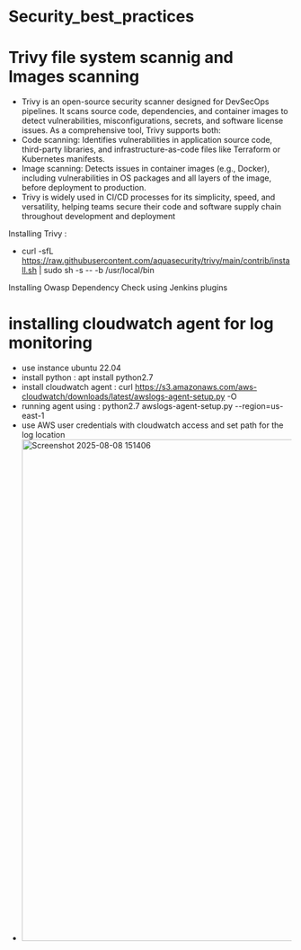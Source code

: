 # Security_best_practices

# Trivy file system scannig and Images scanning 

- Trivy is an open-source security scanner designed for DevSecOps pipelines. It scans source code, dependencies, and container images to detect vulnerabilities, misconfigurations, secrets, and software license issues. As a comprehensive tool, Trivy supports both:
- Code scanning: Identifies vulnerabilities in application source code, third-party libraries, and infrastructure-as-code files like Terraform or Kubernetes manifests.
- Image scanning: Detects issues in container images (e.g., Docker), including vulnerabilities in OS packages and all layers of the image, before deployment to production.
- Trivy is widely used in CI/CD processes for its simplicity, speed, and versatility, helping teams secure their code and software supply chain throughout development and deployment

Installing Trivy :
- curl -sfL https://raw.githubusercontent.com/aquasecurity/trivy/main/contrib/install.sh | sudo sh -s -- -b /usr/local/bin

Installing Owasp Dependency Check using Jenkins plugins

# installing cloudwatch agent for log monitoring 
- use instance ubuntu 22.04
- install python : apt install python2.7
- install cloudwatch agent : curl https://s3.amazonaws.com/aws-cloudwatch/downloads/latest/awslogs-agent-setup.py -O
- running agent using : python2.7 awslogs-agent-setup.py --region=us-east-1
- use AWS user credentials with cloudwatch access and set path for the log location
- <img width="1919" height="893" alt="Screenshot 2025-08-08 151406" src="https://github.com/user-attachments/assets/647563c6-e18d-427b-9fbc-60f2540462fc" />



